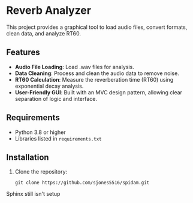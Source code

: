 # Reverb Analyzer
This project provides a graphical tool to load audio files, convert formats, clean data, and analyze RT60.

## Features
- **Audio File Loading**: Load .wav files for analysis.  
- **Data Cleaning**: Process and clean the audio data to remove noise.  
- **RT60 Calculation**: Measure the reverberation time (RT60) using exponential decay analysis.  
- **User-Friendly GUI**: Built with an MVC design pattern, allowing clear separation of logic and interface.

## Requirements
- Python 3.8 or higher  
- Libraries listed in `requirements.txt`

## Installation
1. Clone the repository:  
   ```shell
   git clone https://github.com/sjones5516/spidam.git
Sphinx still isn't setup
